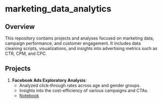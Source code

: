 # marketing_data_analytics

## Overview
This repository contains projects and analyses focused on marketing data, campaign performance, and customer engagement. It includes data cleaning scripts, visualizations, and insights into advertising metrics such as CTR, CPM, and CPC.

## Projects
1. **Facebook Ads Exploratory Analysis**:
   - Analyzed click-through rates across age and gender groups.
   - Insights into the cost-efficiency of various campaigns and CTAs.
   - [Notebook](notebooks/facebook_ads_exploratory_analysis.ipynb)
